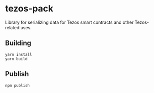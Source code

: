# tezos-pack
Library for serializing data for Tezos smart contracts and other Tezos-related uses.

## Building
```
yarn install
yarn build
```

## Publish
```
npm publish
```
